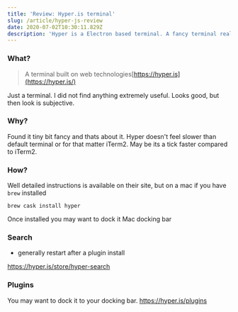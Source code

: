 ```yaml
---
title: 'Review: Hyper.is terminal'
slug: /article/hyper-js-review
date: 2020-07-02T10:30:11.829Z
description: 'Hyper is a Electron based terminal. A fancy terminal really. '
---
```

### What?

> A terminal built on web technologies[https://hyper.is](https://hyper.is/)

Just a terminal. I did not find anything extremely useful. Looks good, but then look is subjective.

### Why?

Found it tiny bit fancy and thats about it. Hyper doesn't feel slower than default terminal or for that matter iTerm2. May be its a tick faster compared to iTerm2.

### How?

Well detailed instructions is available on their site, but on a mac if you have `brew` installed

```shell
brew cask install hyper
```
Once installed you may want to dock it Mac docking bar

### Search

* generally restart after a plugin install

<https://hyper.is/store/hyper-search>

### Plugins

You may want to dock it to your docking bar.
<https://hyper.is/plugins>